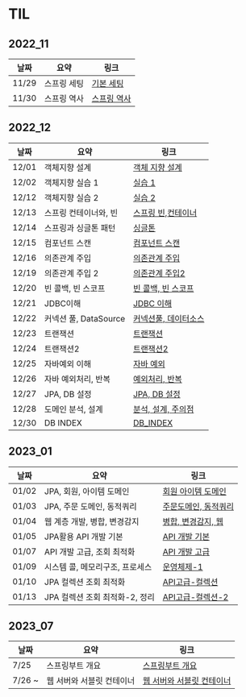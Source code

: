 # TIL

## 2022_11

| 날짜  | 요약        | 링크                                 |
| ----- | ----------- | ------------------------------------ |
| 11/29 | 스프링 세팅 | [기본 세팅](2022_11/2022_11_29.md)   |
| 11/30 | 스프링 역사 | [스프링 역사](2022_11/2022_11_30.md) |

## 2022_12

| 날짜  | 요약                  | 링크                                        |
| ----- | --------------------- | ------------------------------------------- |
| 12/01 | 객체지향 설계         | [객체 지향 설계](2022_12/2022_12_01)        |
| 12/02 | 객체지향 실습 1       | [실습 1](2022_12/2022_12_02/core/)          |
| 12/12 | 객체지향 실습 2       | [실습 2](2022_12/2022_12_12/core/)          |
| 12/13 | 스프링 컨테이너와, 빈 | [스프링 빈,컨테이너](2022_12/2022_12_13/)   |
| 12/14 | 스프링과 싱글톤 패턴  | [싱글톤](2022_12/2022_12_14/)               |
| 12/15 | 컴포넌트 스캔         | [컴포넌트 스캔](2022_12/2022_12_15/)        |
| 12/16 | 의존관계 주입         | [의존관계 주입](2022_12/2022_12_16/)        |
| 12/19 | 의존관계 주입 2       | [의존관계 주입2](2022_12/2022_12_19/)       |
| 12/20 | 빈 콜백, 빈 스코프    | [빈 콜백, 빈 스코프](2022_12/2022_12_20/)   |
| 12/21 | JDBC이해              | [JDBC 이해](2022_12/2022_12_21/)            |
| 12/22 | 커넥션 풀, DataSource | [커넥션풀, 데이터소스](2022_12/2022_12_22/) |
| 12/23 | 트랜잭션              | [트랜잭션](2022_12/2022_12_23/)             |
| 12/24 | 트랜잭션2             | [트랜잭션2](2022_12/2022_12_24/)            |
| 12/25 | 자바예외 이해         | [자바 예외](2022_12/2022_12_25/)            |
| 12/26 | 자바 예외처리, 반복   | [예외처리, 반복](2022_12/2022_12_26/)       |
| 12/27 | JPA, DB 설정          | [JPA, DB 설정](2022_12/2022_12_27/)         |
| 12/28 | 도메인 분석, 설계     | [분석, 설계, 주의점](2022_12/2022_12_28/)   |
| 12/30 | DB INDEX              | [DB_INDEX](2022_12/2022_12_30/)             |

## 2023_01

| 날짜  | 요약                            | 링크                                   |
| ----- | ------------------------------- | -------------------------------------- |
| 01/02 | JPA, 회원, 아이템 도메인        | [회원 아이템 도메인](2023_01/01_02/)   |
| 01/03 | JPA, 주문 도메인, 동적쿼리      | [주문도메인, 동적쿼리](2023_01/01_03/) |
| 01/04 | 웹 계층 개발, 병합, 변경감지    | [병합, 변경감지, 웹](2023_01/01_04/)   |
| 01/05 | JPA활용 API 개발 기본           | [API 개발 기본](2023_01/01_05/)        |
| 01/07 | API 개발 고급, 조회 최적화      | [API 개발 고급](2023_01/01_07/)        |
| 01/09 | 시스템 콜, 메모리구조, 프로세스 | [운영체제-1](2023_01/01_09/)           |
| 01/10 | JPA 컬렉션 조회 최적화          | [API고급-컬렉션](2023_01/01_10/)       |
| 01/13 | JPA 컬렉션 조회 최적화-2, 정리  | [API고급-컬렉션-2](2023_01/01_13/)     |

## 2023_07

| 날짜   | 요약                      | 링크                                                                                        |
| ------ | ------------------------- | ------------------------------------------------------------------------------------------- |
| 7/25   | 스프링부트 개요           | [스프링부트 개요](https://www.notion.so/57069ff30517448d94b4baa3d782cab8?pvs=4)             |
| 7/26 ~ | 웹 서버와 서블릿 컨테이너 | [ 웹 서버와 서블릿 컨테이너 ](https://www.notion.so/c91856d7db0c49318c248bc9e98a7da1?pvs=4) |
